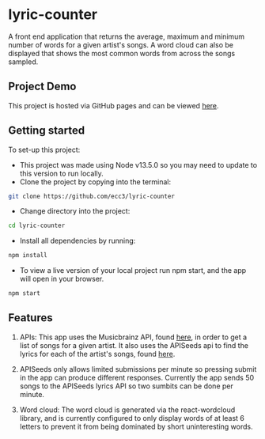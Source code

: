# lyric-counter

A front end application that returns the average, maximum and minimum number of words for a given artist's songs. A word cloud can also be displayed that shows the most common words from across the songs sampled.

## Project Demo

This project is hosted via GitHub pages and can be viewed [here](https://ecc3.github.io/lyric-counter/).

## Getting started

To set-up this project:

- This project was made using Node v13.5.0 so you may need to update to this version to run locally.
- Clone the project by copying into the terminal:

```bash
git clone https://github.com/ecc3/lyric-counter
```

- Change directory into the project:

```bash
cd lyric-counter
```

- Install all dependencies by running:

```bash
npm install
```

- To view a live version of your local project run npm start, and the app will open in your browser.

```bash
npm start
```

## Features

1. APIs: This app uses the Musicbrainz API, found [here](https://musicbrainz.org/doc/Development/XML_Web_Service/Version_2), in order to get a list of songs for a given artist. It also uses the APISeeds api to find the lyrics for each of the artist's songs, found [here](https://apiseeds.com/documentation/lyrics).

2. APISeeds only allows limited submissions per minute so pressing submit in the app can produce different responses. Currently the app sends 50 songs to the APISeeds lyrics API so two sumbits can be done per minute.

3. Word cloud: The word cloud is generated via the react-wordcloud library, and is currently configured to only display words of at least 6 letters to prevent it from being dominated by short uninteresting words.

